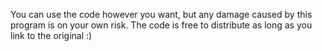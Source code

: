 You can use the code however you want, but any damage caused by this program is on your own risk. The code is free to distribute as long as you link to the original :)
